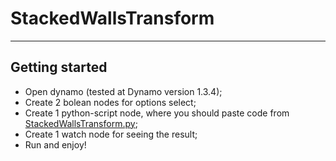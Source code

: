 # StackedWallsTransform

---

## Getting started

* Open dynamo (tested at Dynamo version 1.3.4);
* Create 2 bolean nodes for options select;
* Create 1 python-script node, where you should paste code from [StackedWallsTransform.py](https://github.com/novikov-ai/revit-stacked-walls/tree/main/StackedWallsTransform/StackedWallsTransform.py);
* Create 1 watch node for seeing the result;
* Run and enjoy!
